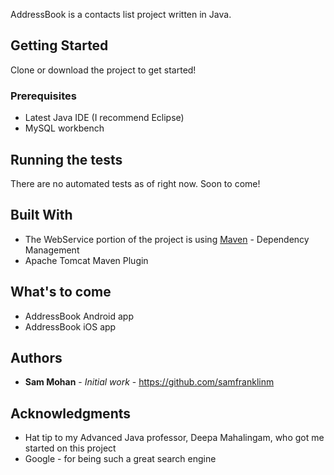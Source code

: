 AddressBook is a contacts list project written in Java.

## Getting Started

Clone or download the project to get started! 

### Prerequisites

- Latest Java IDE (I recommend Eclipse)
- MySQL workbench

## Running the tests

There are no automated tests as of right now.
Soon to come! 

## Built With
- The WebService portion of the project is using 
[Maven](https://maven.apache.org/) - Dependency Management 
- Apache Tomcat Maven Plugin

## What's to come

- AddressBook Android app
- AddressBook iOS app

## Authors

* **Sam Mohan** - *Initial work* - https://github.com/samfranklinm

## Acknowledgments

* Hat tip to my Advanced Java professor, Deepa Mahalingam, who got me started on this project 
* Google - for being such a great search engine
